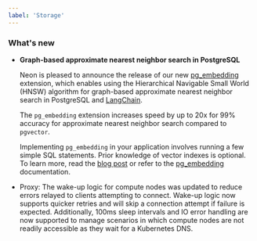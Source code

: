 ```yaml
---
label: 'Storage'
---
```


### What's new

- **Graph-based approximate nearest neighbor search in PostgreSQL**

  Neon is pleased to announce the release of our new [pg_embedding](https://neon.tech/docs/extensions/pg_embedding#pgembedding-extension-github-repository) extension, which enables using the Hierarchical Navigable Small World (HNSW) algorithm for graph-based approximate nearest neighbor search in PostgreSQL and [LangChain](https://python.langchain.com/docs/modules/data_connection/vectorstores/integrations/pgembedding).

  The `pg_embedding` extension increases speed by up to 20x for 99% accuracy for approximate nearest neighbor search compared to `pgvector`.

  Implementing `pg_embedding` in your application involves running a few simple SQL statements. Prior knowledge of vector indexes is optional. To learn more, read the [blog post](https://neon.tech/blog/pg-embedding-extension-for-vector-search) or refer to the [pg_embedding](/docs/extensions/pg_embedding) documentation.
- Proxy: The wake-up logic for compute nodes was updated to reduce errors relayed to clients attempting to connect. Wake-up logic now supports quicker retries and will skip a connection attempt if failure is expected. Additionally, 100ms sleep intervals and IO error handling are now supported to manage scenarios in which compute nodes are not readily accessible as they wait for a Kubernetes DNS.
